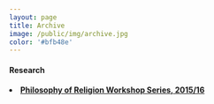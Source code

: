 ```yaml
---
layout: page
title: Archive
image: /public/img/archive.jpg
color: '#bfb48e'
---
```


#### Research
<h4>
 <li> <a href="{{ site.baseurl }}/public/archive/Religion">Philosophy of Religion Workshop Series, 2015/16</a></li>
</h4>
